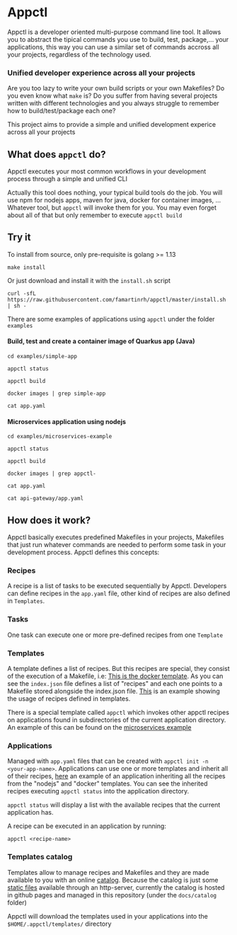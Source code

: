 # Appctl

Appctl is a developer oriented multi-purpose command line tool. It allows you to abstract the tipical commands you use to build, test, package,... your applications, this way you can use a similar set of commands accross all your projects, regardless of the technology used.

### Unified developer experience across all your projects

Are you too lazy to write your own build scripts or your own Makefiles? Do you even know what `make` is? Do you suffer from having several projects written with different technologies and you always struggle to remember how to build/test/package each one?

This project aims to provide a simple and unified development experice across all your projects

## What does `appctl` do?

Appctl executes your most common workflows in your development process through a simple and unified CLI

Actually this tool does nothing, your typical build tools do the job. You will use npm for nodejs apps, maven for java, docker for container images, ... Whatever tool, but `appctl` will invoke them for you.
You may even forget about all of that but only remember to execute `appctl build`

## Try it

To install from source, only pre-requisite is golang >= 1.13
```
make install
```

Or just download and install it with the `install.sh` script
```
curl -sfL https://raw.githubusercontent.com/famartinrh/appctl/master/install.sh | sh -
```

There are some examples of applications using `appctl` under the folder `examples`

#### Build, test and create a container image of Quarkus app (Java)

```
cd examples/simple-app

appctl status

appctl build

docker images | grep simple-app

cat app.yaml
```

#### Microservices application using nodejs

```
cd examples/microservices-example

appctl status

appctl build

docker images | grep appctl-

cat app.yaml

cat api-gateway/app.yaml
```

## How does it work?

Appctl basically executes predefined Makefiles in your projects, Makefiles that just run whatever commands are needed to perform some task in your development process. Appctl defines this concepts:

### Recipes
A recipe is a list of tasks to be executed sequentially by Appctl. Developers can define recipes in the `app.yaml` file, other kind of recipes are also defined in `Templates`.

### Tasks
One task can execute one or more pre-defined recipes from one `Template`

### Templates

A template defines a list of recipes. But this recipes are special, they consist of the execution of a Makefile, i.e: [This is the docker template](docs/catalog/v1/docker/). As you can see the `index.json` file defines a list of "recipes" and each one points to a Makefile stored alongside the index.json file. [This](examples/simple-app/app.yaml) is an example showing the usage of recipes defined in templates.

There is a special template called `appctl` which invokes other appctl recipes on applications found in subdirectories of the current application directory. An example of this can be found on the [microservices example](examples/microservices-example/app.yaml)

### Applications

Managed with `app.yaml` files that can be created with `appctl init -n <your-app-name>`. Applications can use one or more templates and inherit all of their recipes, [here](examples/microservices-example/api-gateway/app.yaml) an example of an application inheriting all the recipes from the "nodejs" and "docker" templates. You can see the inherited recipes executing `appctl status` into the application directory.

`appctl status` will display a list with the available recipes that the current application has.

A recipe can be executed in an application by running:
```
appctl <recipe-name>
```

### Templates catalog

Templates allow to manage recipes and Makefiles and they are made available to you with an online [catalog](docs/catalog/v1). Because the catalog is just some [static files](https://famartinrh.github.io/appctl/catalog/v1/docker/) available through an http-server, currently the catalog is hosted in github pages and managed in this repository (under the `docs/catalog` folder)

Appctl will download the templates used in your applications into the `$HOME/.appctl/templates/` directory